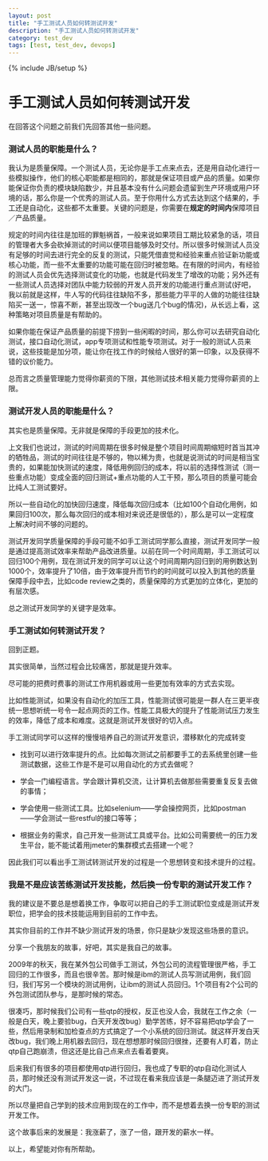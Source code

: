 ```yaml
---
layout: post
title: "手工测试人员如何转测试开发"
description: "手工测试人员如何转测试开发"
category: test_dev
tags: [test, test_dev, devops]
---
```

{% include JB/setup %}

# 手工测试人员如何转测试开发

在回答这个问题之前我们先回答其他一些问题。

### 测试人员的职能是什么？

我认为是质量保障。一个测试人员，无论你是手工点来点去，还是用自动化进行一些模拟操作，他们的核心职能都是相同的，那就是保证项目或产品的质量。如果你能保证你负责的模块缺陷数少，并且基本没有什么问题会遗留到生产环境或用户环境的话，那么你是一个优秀的测试人员。至于你用什么方式去达到这个结果的，手工还是自动化，这些都不太重要。关键的问题是，你需要在**规定的时间内**保障项目／产品质量。

规定的时间内往往是加班的罪魁祸首，一般来说如果项目工期比较紧急的话，项目的管理者大多会砍掉测试的时间以便项目能够及时交付。所以很多时候测试人员没有足够的时间去进行完全的反复的测试，只能凭借直觉和经验来重点验证新功能或核心功能，而一些不太重要的功能可能在回归时被忽略。在有限的时间内，有经验的测试人员会优先选择测试变化的功能，也就是代码发生了增改的功能；另外还有一些测试人员选择对团队中能力较弱的开发人员开发的功能进行重点测试(好吧，我以前就是这样，牛人写的代码往往缺陷不多，那些能力平平的人做的功能往往缺陷买一送一，惊喜不断，甚至出现改一个bug送几个bug的情况)，从长远上看，这种策略对项目质量是有帮助的。

如果你能在保证产品质量的前提下捞到一些闲暇的时间，那么你可以去研究自动化测试，接口自动化测试，app专项测试和性能专项测试。对于一般的测试人员来说，这些技能是加分项，能让你在找工作的时候给人很好的第一印象，以及获得不错的议价能力。

总而言之质量管理能力觉得你薪资的下限，其他测试技术相关能力觉得你薪资的上限。

### 测试开发人员的职能是什么？

其实也是质量保障。无非就是保障的手段更加的技术化。

上文我们也说过，测试的时间周期在很多时候是整个项目时间周期缩短时首当其冲的牺牲品，测试的时间往往是不够的，物以稀为贵，也就是说测试的时间是相当宝贵的，如果能加快测试的速度，降低用例回归的成本，将以前的选择性测试（测一些重点功能）变成全面的回归测试+重点功能的人工干预，那么项目的质量可能会比纯人工测试要好。

所以一些自动化的加快回归速度，降低每次回归成本（比如100个自动化用例，如果回归100次，那么每次回归的成本相对来说还是很低的），那么是可以一定程度上解决时间不够的问题的。

测试开发同学质量保障的手段可能不如手工测试同学那么直接，测试开发同学一般是通过提高测试效率来帮助产品改进质量。以前在同一个时间周期，手工测试可以回归100个用例，现在测试开发的同学可以让这个时间周期内回归到的用例数达到1000个，效率提升了10倍，由于效率提升而节约的时间就可以投入到其他的质量保障手段中去，比如code review之类的，质量保障的方式更加的立体化，更加的有层次感。

总之测试开发同学的关键字是效率。

### 手工测试如何转测试开发？

回到正题。

其实很简单，当然过程会比较痛苦，那就是提升效率。

尽可能的把费时费事的测试工作用机器或用一些更加有效率的方式去实现。

比如性能测试，如果没有自动化的加压工具，性能测试很可能是一群人在三更半夜统一思想听统一号令一起点网页的工作。性能工具极大的提升了性能测试压力发生的效率，降低了成本和难度。这就是测试开发很好的切入点。

手工测试同学可以这样的慢慢培养自己的测试开发意识，潜移默化的完成转变

* 找到可以进行效率提升的点。比如每次测试之前都要手工的去系统里创建一些测试数据，这些工作是不是可以用自动化的方式去做呢？

* 学会一门编程语言。学会跟计算机交流，让计算机去做那些需要重复反复去做的事情；

* 学会使用一些测试工具。比如selenium——学会操控网页，比如postman——学会测试一些restful的接口等等；

* 根据业务的需求，自己开发一些测试工具或平台。比如公司需要统一的压力发生平台，能不能试着用jmeter的集群模式去搭建一个呢？

因此我们可以看出手工测试转测试开发的过程是一个思想转变和技术提升的过程。


### 我是不是应该苦练测试开发技能，然后换一份专职的测试开发工作？

我的建议是不要总是想着换工作，争取可以把自己的手工测试职位变成是测试开发职位，把学会的技术技能运用到目前的工作中去。

其实你目前的工作并不缺少测试开发的场景，你只是缺少发现这些场景的意识。

分享一个我朋友的故事，好吧，其实是我自己的故事。

2009年的秋天，我在某外包公司做手工测试，外包公司的流程管理很严格，手工回归的工作很多，而且也很辛苦。那时候是ibm的测试人员写测试用例，我们回归，我们写另一个模块的测试用例，让ibm的测试人员回归。1个项目有2个公司的外包测试团队参与，是那时候的常态。

很凑巧，那时候我们公司有一些qtp的授权，反正也没人会，我就在工作之余（一般是白天，晚上要验bug，白天开发改bug）勤学苦练，好不容易把qtp学会了一些，然后用录制和加检查点的方式搞定了一个小系统的回归测试。就这样开发白天改bug，我们晚上用机器去回归，现在想想那时候回归很挫，还要有人盯着，防止qtp自己跑崩溃，但这还是比自己点来点去看着要爽。

后来我们有很多的项目都使用qtp进行回归，我也成了专职的qtp自动化测试人员，那时候还没有测试开发这一说，不过现在看来我应该是一条腿迈进了测试开发的大门。

所以尽量把自己学到的技术应用到现在的工作中，而不是想着去换一份专职的测试开发工作。

这个故事后来的发展是：我涨薪了，涨了一倍，跟开发的薪水一样。


以上，希望能对你有所帮助。
